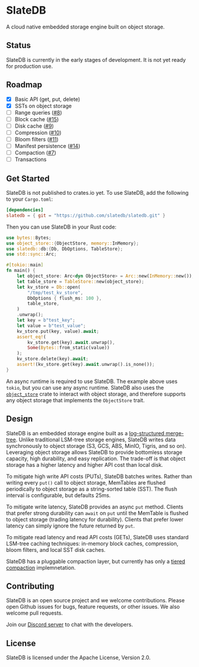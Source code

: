 # SlateDB

A cloud native embedded storage engine built on object storage.

## Status

SlateDB is currently in the early stages of development. It is not yet ready for production use.

## Roadmap

- [x] Basic API (get, put, delete)
- [x] SSTs on object storage
- [ ] Range queries ([#8](https://github.com/slatedb/slatedb/issues/8))
- [ ] Block cache ([#15](https://github.com/slatedb/slatedb/issues/15))
- [ ] Disk cache ([#9](https://github.com/slatedb/slatedb/issues/9))
- [ ] Compression ([#10](https://github.com/slatedb/slatedb/issues/10))
- [ ] Bloom filters ([#11](https://github.com/slatedb/slatedb/issues/11))
- [ ] Manifest persistence ([#14](https://github.com/slatedb/slatedb/issues/14))
- [ ] Compaction ([#7](https://github.com/slatedb/slatedb/issues/7))
- [ ] Transactions

## Get Started

SlateDB is not published to crates.io yet. To use SlateDB, add the following to your `Cargo.toml`:

```toml
[dependencies]
slatedb = { git = "https://github.com/slatedb/slatedb.git" }
```

Then you can use SlateDB in your Rust code:

```rust
use bytes::Bytes;
use object_store::{ObjectStore, memory::InMemory};
use slatedb::db:{Db, DbOptions, TableStore};
use std::sync::Arc;

#[tokio::main]
fn main() {
    let object_store: Arc<dyn ObjectStore> = Arc::new(InMemory::new());
    let table_store = TableStore::new(object_store);
    let kv_store = Db::open(
        "/tmp/test_kv_store",
        DbOptions { flush_ms: 100 },
        table_store,
    )
    .unwrap();
    let key = b"test_key";
    let value = b"test_value";
    kv_store.put(key, value).await;
    assert_eq!(
        kv_store.get(key).await.unwrap(),
        Some(Bytes::from_static(value))
    );
    kv_store.delete(key).await;
    assert!(kv_store.get(key).await.unwrap().is_none());
}
```

An async runtime is required to use SlateDB. The example above uses `tokio`, but you can use any async runtime. SlateDB also uses the [`object_store`](https://docs.rs/object_store/latest/object_store/) crate to interact with object storage, and therefore supports any object storage that implements the `ObjectStore` trait.

## Design

SlateDB is an embedded storage engine built as a [log-structured merge-tree](https://en.wikipedia.org/wiki/Log-structured_merge-tree). Unlike traditional LSM-tree storage engines, SlateDB writes data synchronously to object storage (S3, GCS, ABS, MinIO, Tigris, and so on). Leveraging object storage allows SlateDB to provide bottomless storage capacity, high durability, and easy replication. The trade-off is that object storage has a higher latency and higher API cost than local disk.

To mitigate high write API costs (PUTs), SlateDB batches writes. Rather than writing every `put()` call to object storage, MemTables are flushed periodically to object storage as a string-sorted table (SST). The flush interval is configurable, but defaults 25ms.

To mitigate write latency, SlateDB provides an async `put` method. Clients that prefer strong durability can `await` on `put` until the MemTable is flushed to object storage (trading latency for durability). Clients that prefer lower latency can simply ignore the future returned by `put`.

To mitigate read latency and read API costs (GETs), SlateDB uses standard LSM-tree caching techniques: in-memory block caches, compression, bloom filters, and local SST disk caches.

SlateDB has a pluggable compaction layer, but currently has only a [tiered compaction](https://github.com/facebook/rocksdb/wiki/Compaction#tiered) implemnetation.

## Contributing

SlateDB is an open source project and we welcome contributions. Please open Github issues for bugs, feature requests, or other issues. We also welcome pull requests.

Join our [Discord server](https://discord.gg/mHYmGy5MgA) to chat with the developers.

## License

SlateDB is licensed under the Apache License, Version 2.0.
